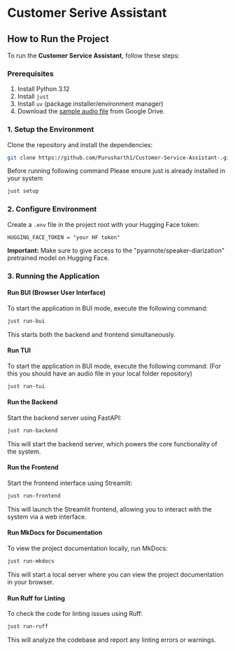 # Customer Serive Assistant

## How to Run the Project

To run the **Customer Service Assistant**, follow these steps:
### Prerequisites
1. Install Python 3.12
2. Install `just`
3. Install `uv` (package installer/environment manager)
4. Download the [sample audio file](https://drive.google.com/file/d/15JjOtvgk4bn23j_WsFotPKyNr1ignbJE/view?usp=drive_link) from Google Drive.


### **1. Setup the Environment**

Clone the repository and install the dependencies:

```bash
git clone https://github.com/Purusharth1/Customer-Service-Assistant-.git
```
Before running following command Please ensure just is already installed in your system 
```bash
just setup  
```


### 2. Configure Environment

Create a `.env` file in the project root with your Hugging Face token:

```
HUGGING_FACE_TOKEN = "your HF token"
```

**Important:** Make sure to give access to the "pyannote/speaker-diarization" pretrained model on Hugging Face.

### **3. Running the Application**
#### Run BUI (Browser User Interface) 
 
To start the application in BUI mode, execute the following command:
```bash
just run-bui
```
This starts both the backend and frontend simultaneously.
#### Run TUI 
 
To start the application in BUI mode, execute the following command:
(For this you should have an audio file in your local folder repository)
```bash
just run-tui
```


#### Run the Backend

Start the backend server using FastAPI:
```bash
just run-backend
```
This will start the backend server, which powers the core functionality of the system.

#### Run the Frontend

Start the frontend interface using Streamlit:
```bash
just run-frontend
```
This will launch the Streamlit frontend, allowing you to interact with the system via a web interface.


#### Run MkDocs for Documentation

To view the project documentation locally, run MkDocs:
```bash
just run-mkdocs
```
This will start a local server where you can view the project documentation in your browser.

#### Run Ruff for Linting

To check the code for linting issues using Ruff:
```bash
just run-ruff
```
This will analyze the codebase and report any linting errors or warnings.
